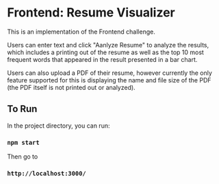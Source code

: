 # Frontend: Resume Visualizer

This is an implementation of the Frontend challenge.

Users can enter text and click "Aanlyze Resume" to analyze the results, which includes a printing out of the resume as well as the top 10 most frequent words that appeared in the result presented in a bar chart.

Users can also upload a PDF of their resume, however currently the only feature supported for this is displaying the name and file size of the PDF (the PDF itself is not printed out or analyzed).

## To Run

In the project directory, you can run:
### `npm start`
Then go to
### `http://localhost:3000/`
